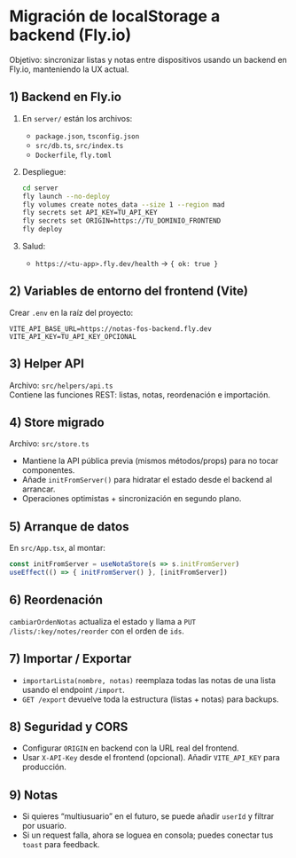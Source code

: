 # Migración de localStorage a backend (Fly.io)

Objetivo: sincronizar listas y notas entre dispositivos usando un backend en Fly.io, manteniendo la UX actual.

## 1) Backend en Fly.io

1. En `server/` están los archivos:
   - `package.json`, `tsconfig.json`
   - `src/db.ts`, `src/index.ts`
   - `Dockerfile`, `fly.toml`

2. Despliegue:
   ```bash
   cd server
   fly launch --no-deploy
   fly volumes create notes_data --size 1 --region mad
   fly secrets set API_KEY=TU_API_KEY
   fly secrets set ORIGIN=https://TU_DOMINIO_FRONTEND
   fly deploy
   ```

3. Salud:
   - `https://<tu-app>.fly.dev/health` -> `{ ok: true }`

## 2) Variables de entorno del frontend (Vite)

Crear `.env` en la raíz del proyecto:
```env
VITE_API_BASE_URL=https://notas-fos-backend.fly.dev
VITE_API_KEY=TU_API_KEY_OPCIONAL
```

## 3) Helper API

Archivo: `src/helpers/api.ts`  
Contiene las funciones REST: listas, notas, reordenación e importación.

## 4) Store migrado

Archivo: `src/store.ts`  
- Mantiene la API pública previa (mismos métodos/props) para no tocar componentes.
- Añade `initFromServer()` para hidratar el estado desde el backend al arrancar.
- Operaciones optimistas + sincronización en segundo plano.

## 5) Arranque de datos

En `src/App.tsx`, al montar:
```ts
const initFromServer = useNotaStore(s => s.initFromServer)
useEffect(() => { initFromServer() }, [initFromServer])
```

## 6) Reordenación

`cambiarOrdenNotas` actualiza el estado y llama a `PUT /lists/:key/notes/reorder` con el orden de `ids`.

## 7) Importar / Exportar

- `importarLista(nombre, notas)` reemplaza todas las notas de una lista usando el endpoint `/import`.
- `GET /export` devuelve toda la estructura (listas + notas) para backups.

## 8) Seguridad y CORS

- Configurar `ORIGIN` en backend con la URL real del frontend.
- Usar `X-API-Key` desde el frontend (opcional). Añadir `VITE_API_KEY` para producción.

## 9) Notas

- Si quieres “multiusuario” en el futuro, se puede añadir `userId` y filtrar por usuario.
- Si un request falla, ahora se loguea en consola; puedes conectar tus `toast` para feedback.
